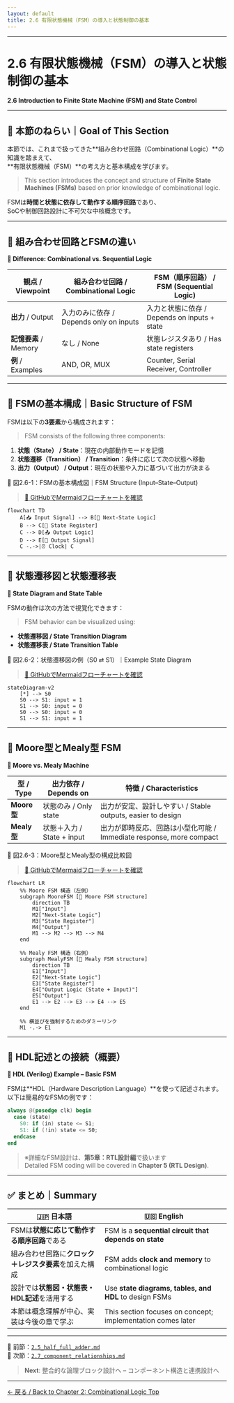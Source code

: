 ```yaml
---
layout: default
title: 2.6 有限状態機械（FSM）の導入と状態制御の基本
---
```


---

# 2.6 有限状態機械（FSM）の導入と状態制御の基本  
**2.6 Introduction to Finite State Machine (FSM) and State Control**

---

## 🎯 本節のねらい｜Goal of This Section

本節では、これまで扱ってきた**組み合わせ回路（Combinational Logic）**の知識を踏まえて、  
**有限状態機械（FSM）**の考え方と基本構成を学びます。  
> This section introduces the concept and structure of **Finite State Machines (FSMs)** based on prior knowledge of combinational logic.

FSMは**時間と状態に依存して動作する順序回路**であり、  
SoCや制御回路設計に不可欠な中核概念です。

---

## 🔹 組み合わせ回路とFSMの違い  
**🔸 Difference: Combinational vs. Sequential Logic**

| 観点 / Viewpoint | 組み合わせ回路 / Combinational Logic | FSM（順序回路） / FSM (Sequential Logic) |
|------------------|---------------------------------------|-------------------------------------------|
| **出力** / Output | 入力のみに依存 / Depends only on inputs | 入力と状態に依存 / Depends on inputs + state |
| **記憶要素** / Memory | なし / None | 状態レジスタあり / Has state registers |
| **例** / Examples | AND, OR, MUX | Counter, Serial Receiver, Controller |

---

## 🔹 FSMの基本構成｜Basic Structure of FSM

FSMは以下の**3要素**から構成されます：  
> FSM consists of the following three components:

1. **状態（State） / State**：現在の内部動作モードを記憶  
2. **状態遷移（Transition） / Transition**：条件に応じて次の状態へ移動  
3. **出力（Output） / Output**：現在の状態や入力に基づいて出力が決まる

📘 図2.6-1：FSMの基本構成図｜FSM Structure (Input–State–Output)  
> [📎 GitHubでMermaidフローチャートを確認](https://github.com/Samizo-AITL/Edusemi-v4x/blob/main/chapter2_comb_logic/2.6_fsm_intro.md)

```mermaid
flowchart TD
    A[📥 Input Signal] --> B[🔄 Next-State Logic]
    B --> C[🧠 State Register]
    C --> D[📤 Output Logic]
    D --> E[📶 Output Signal]
    C -.->|⏰ Clock| C
```

---

## 🔹 状態遷移図と状態遷移表  
**🔸 State Diagram and State Table**

FSMの動作は次の方法で視覚化できます：  
> FSM behavior can be visualized using:

- **状態遷移図 / State Transition Diagram**  
- **状態遷移表 / State Transition Table**

📘 図2.6-2：状態遷移図の例（S0 ⇄ S1）｜Example State Diagram  
> [📎 GitHubでMermaidフローチャートを確認](https://github.com/Samizo-AITL/Edusemi-v4x/blob/main/chapter2_comb_logic/2.6_fsm_intro.md)

```mermaid
stateDiagram-v2
    [*] --> S0
    S0 --> S1: input = 1
    S1 --> S0: input = 0
    S0 --> S0: input = 0
    S1 --> S1: input = 1
```
    
---

## 🔹 Moore型とMealy型 FSM  
**🔸 Moore vs. Mealy Machine**

| 型 / Type | 出力依存 / Depends on | 特徴 / Characteristics |
|-----------|------------------------|--------------------------|
| **Moore型** | 状態のみ / Only state | 出力が安定、設計しやすい / Stable outputs, easier to design |
| **Mealy型** | 状態＋入力 / State + input | 出力が即時反応、回路は小型化可能 / Immediate response, more compact |

📘 図2.6-3：Moore型とMealy型の構成比較図 
> [📎 GitHubでMermaidフローチャートを確認](https://github.com/Samizo-AITL/Edusemi-v4x/blob/main/chapter2_comb_logic/2.6_fsm_intro.md)
    
```mermaid
flowchart LR
    %% Moore FSM 構造（左側）
    subgraph MooreFSM [📘 Moore FSM structure]
        direction TB
        M1["Input"]
        M2["Next-State Logic"]
        M3["State Register"]
        M4["Output"]
        M1 --> M2 --> M3 --> M4
    end

    %% Mealy FSM 構造（右側）
    subgraph MealyFSM [📘 Mealy FSM structure]
        direction TB
        E1["Input"]
        E2["Next-State Logic"]
        E3["State Register"]
        E4["Output Logic (State + Input)"]
        E5["Output"]
        E1 --> E2 --> E3 --> E4 --> E5
    end

    %% 横並びを強制するためのダミーリンク
    M1 -.-> E1
```

---

## 🔹 HDL記述との接続（概要）  
**🔸 HDL (Verilog) Example – Basic FSM**

FSMは**HDL（Hardware Description Language）**を使って記述されます。  
以下は簡易的なFSMの例です：

```verilog
always @(posedge clk) begin
  case (state)
    S0: if (in) state <= S1;
    S1: if (!in) state <= S0;
  endcase
end
```

> ※詳細なFSM設計は、**第5章：RTL設計編**で扱います  
> Detailed FSM coding will be covered in **Chapter 5 (RTL Design)**.

---

## ✅ まとめ｜Summary

| 🇯🇵 日本語 | 🇺🇸 English |
|-----------|------------|
| FSMは**状態に応じて動作する順序回路**である | FSM is a **sequential circuit that depends on state** |
| 組み合わせ回路に**クロック＋レジスタ要素**を加えた構成 | FSM adds **clock and memory** to combinational logic |
| 設計では**状態図・状態表・HDL記述**を活用する | Use **state diagrams, tables, and HDL** to design FSMs |
| 本節は概念理解が中心、実装は今後の章で学ぶ | This section focuses on concept; implementation comes later |

---

📎 前節：[`2.5_half_full_adder.md`](./2.5_half_full_adder.md)  
📎 次節：[`2.7_component_relationships.md`](./2.7_component_relationships.md)  
> **Next**: 整合的な論理ブロック設計へ – コンポーネント構造と連携設計へ

---

[← 戻る / Back to Chapter 2: Combinational Logic Top](./README.md)
